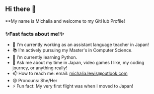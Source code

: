 ## Hi there 👋

**My name is Michalia and welcome to my GitHub Profile!

### ✨Fast facts about me!✨
- 💼 I'm currently working as an assistant language teacher in Japan!
- 📚 I’m actively pursuing my Master's in Computer Science.
- 🌱 I’m currently learning Python.
- 💬 Ask me about my time in Japan, video games I like, my coding journey, or anything really!
- 📫 How to reach me: email: michalia.lewis@outlook.com
- 😄 Pronouns: She/Her
- ⚡ Fun fact: My very first flight was when I moved to Japan!


